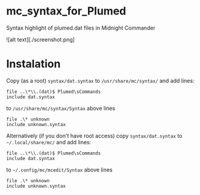 # mc_syntax_for_Plumed
Syntax highlight of plumed.dat files in Midnight Commander

![alt text][./screenshot.png]

# Instalation
Copy (as a root) `syntax/dat.syntax` to `/usr/share/mc/syntax/` and add lines:
```
file ..\*\\.(dat)$ Plumed\sCommands
include dat.syntax
```
to `/usr/share/mc/syntax/Syntax` above lines
```
file .\* unknown
include unknown.syntax
```

Alternatively (if you don't have root access) copy `syntax/dat.syntax` to `~/.local/share/mc/` and add lines:
```
file ..\*\\.(dat)$ Plumed\sCommands
include dat.syntax
```
to `~/.config/mc/mcedit/Syntax` above lines
```
file .\* unknown
include unknown.syntax
```


